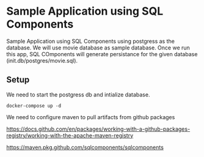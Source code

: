 # Sample Application using SQL Components
Sample Application using SQL Components using postgress as the database. We will use movie database as sample database. 
Once we run this app, SQL COmponents will generate persistance for the given database (init.db/postgres/movie.sql).

## Setup

We need to start the postgress db and intialize database.

```
docker-compose up -d
```

We need to configure maven to pull artifacts from github packages

https://docs.github.com/en/packages/working-with-a-github-packages-registry/working-with-the-apache-maven-registry


<url>https://maven.pkg.github.com/sqlcomponents/sqlcomponents</url>

